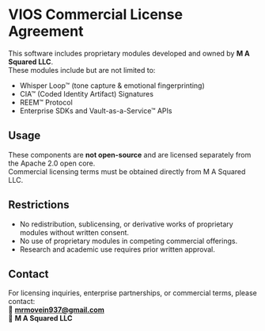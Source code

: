 # VIOS Commercial License Agreement

This software includes proprietary modules developed and owned by **M A Squared LLC**.  
These modules include but are not limited to:  
- Whisper Loop™ (tone capture & emotional fingerprinting)  
- CIA™ (Coded Identity Artifact) Signatures  
- REEM™ Protocol  
- Enterprise SDKs and Vault-as-a-Service™ APIs  

## Usage
These components are **not open-source** and are licensed separately from the Apache 2.0 open core.  
Commercial licensing terms must be obtained directly from M A Squared LLC.  

## Restrictions
- No redistribution, sublicensing, or derivative works of proprietary modules without written consent.  
- No use of proprietary modules in competing commercial offerings.  
- Research and academic use requires prior written approval.  

## Contact
For licensing inquiries, enterprise partnerships, or commercial terms, please contact:  
📧 **mrmovein937@gmail.com**  
🏢 **M A Squared LLC**
